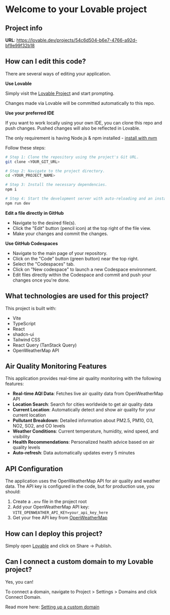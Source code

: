 # Welcome to your Lovable project

## Project info

**URL**: https://lovable.dev/projects/54c6d504-b6e7-4766-a92d-bf9e99f32b18

## How can I edit this code?

There are several ways of editing your application.

**Use Lovable**

Simply visit the [Lovable Project](https://lovable.dev/projects/54c6d504-b6e7-4766-a92d-bf9e99f32b18) and start prompting.

Changes made via Lovable will be committed automatically to this repo.

**Use your preferred IDE**

If you want to work locally using your own IDE, you can clone this repo and push changes. Pushed changes will also be reflected in Lovable.

The only requirement is having Node.js & npm installed - [install with nvm](https://github.com/nvm-sh/nvm#installing-and-updating)

Follow these steps:

```sh
# Step 1: Clone the repository using the project's Git URL.
git clone <YOUR_GIT_URL>

# Step 2: Navigate to the project directory.
cd <YOUR_PROJECT_NAME>

# Step 3: Install the necessary dependencies.
npm i

# Step 4: Start the development server with auto-reloading and an instant preview.
npm run dev
```

**Edit a file directly in GitHub**

- Navigate to the desired file(s).
- Click the "Edit" button (pencil icon) at the top right of the file view.
- Make your changes and commit the changes.

**Use GitHub Codespaces**

- Navigate to the main page of your repository.
- Click on the "Code" button (green button) near the top right.
- Select the "Codespaces" tab.
- Click on "New codespace" to launch a new Codespace environment.
- Edit files directly within the Codespace and commit and push your changes once you're done.

## What technologies are used for this project?

This project is built with:

- Vite
- TypeScript
- React
- shadcn-ui
- Tailwind CSS
- React Query (TanStack Query)
- OpenWeatherMap API

## Air Quality Monitoring Features

This application provides real-time air quality monitoring with the following features:

- **Real-time AQI Data**: Fetches live air quality data from OpenWeatherMap API
- **Location Search**: Search for cities worldwide to get air quality data
- **Current Location**: Automatically detect and show air quality for your current location
- **Pollutant Breakdown**: Detailed information about PM2.5, PM10, O3, NO2, SO2, and CO levels
- **Weather Conditions**: Current temperature, humidity, wind speed, and visibility
- **Health Recommendations**: Personalized health advice based on air quality levels
- **Auto-refresh**: Data automatically updates every 5 minutes

## API Configuration

The application uses the OpenWeatherMap API for air quality and weather data. The API key is configured in the code, but for production use, you should:

1. Create a `.env` file in the project root
2. Add your OpenWeatherMap API key: `VITE_OPENWEATHER_API_KEY=your_api_key_here`
3. Get your free API key from [OpenWeatherMap](https://openweathermap.org/api)

## How can I deploy this project?

Simply open [Lovable](https://lovable.dev/projects/54c6d504-b6e7-4766-a92d-bf9e99f32b18) and click on Share -> Publish.

## Can I connect a custom domain to my Lovable project?

Yes, you can!

To connect a domain, navigate to Project > Settings > Domains and click Connect Domain.

Read more here: [Setting up a custom domain](https://docs.lovable.dev/features/custom-domain#custom-domain)
